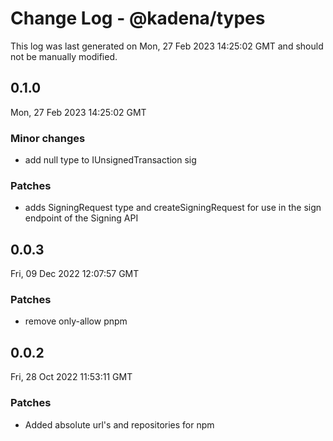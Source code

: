 # Change Log - @kadena/types

This log was last generated on Mon, 27 Feb 2023 14:25:02 GMT and should not be manually modified.

## 0.1.0
Mon, 27 Feb 2023 14:25:02 GMT

### Minor changes

- add null type to IUnsignedTransaction sig

### Patches

- adds SigningRequest type and createSigningRequest for use in the sign endpoint of the Signing API

## 0.0.3
Fri, 09 Dec 2022 12:07:57 GMT

### Patches

- remove only-allow pnpm

## 0.0.2
Fri, 28 Oct 2022 11:53:11 GMT

### Patches

- Added absolute url's and repositories for npm

